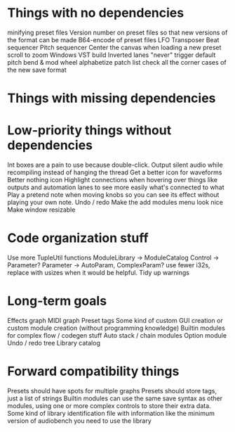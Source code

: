 # Things with no dependencies
minifying preset files
Version number on preset files so that new versions of the format can be made
B64-encode of preset files
LFO
Transposer
Beat sequencer
Pitch sequencer
Center the canvas when loading a new preset
scroll to zoom
Windows VST build
Inverted lanes
"never" trigger default
pitch bend & mod wheel
alphabetize patch list
check all the corner cases of the new save format

# Things with missing dependencies

# Low-priority things without dependencies
Int boxes are a pain to use because double-click.
Output silent audio while recompiling instead of hanging the thread
Get a better icon for waveforms
Better nothing icon
Highlight connections when hovering over things like outputs and automation
  lanes to see more easily what's connected to what
Play a pretend note when moving knobs so you can see its effect without playing your own note.
Undo / redo
Make the add modules menu look nice
Make window resizable

# Code organization stuff
Use more TupleUtil functions
ModuleLibrary -> ModuleCatalog
Control -> Parameter?
Parameter -> AutoParam, ComplexParam?
use fewer i32s, replace with usizes when it would be helpful.
Tidy up warnings

# Long-term goals
Effects graph
MIDI graph
Preset tags
Some kind of custom GUI creation or custom module creation (without programming knowledge)
Builtin modules for complex flow / codegen stuff 
  Auto stack / chain modules
  Option module
Undo / redo tree
Library catalog

# Forward compatibility things
Presets should have spots for multiple graphs
Presets should store tags, just a list of strings
Builtin modules can use the same save syntax as other modules, using one or more complex controls to
  store their extra data.
Some kind of library identification file with information like the minimum version of audiobench you
  need to use the library

